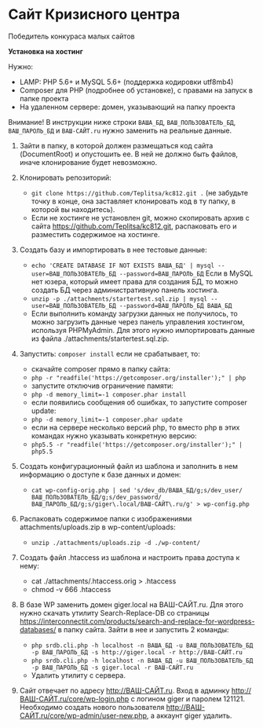 # Сайт Кризисного центра
Победитель конкураса малых сайтов

**Установка на хостинг**

Нужно:
- LAMP: PHP 5.6+ и MySQL 5.6+ (поддержка кодировки utf8mb4)
- Composer для PHP (подробнее об установке), с правами на запуск в папке проекта
- На удаленном сервере: домен, указывающий на папку проекта

Внимание! В инструкции ниже строки `ВАША_БД`, `ВАШ_ПОЛЬЗОВАТЕЛЬ_БД`, `ВАШ_ПАРОЛЬ_БД` и `ВАШ-САЙТ.ru` нужно заменить на реальные данные.

1. Зайти в папку, в которой должен размещаться код сайта (DocumentRoot) и опустошить ее. В ней не должно быть файлов, иначе клонирование будет невозможно.

2. Клонировать репозиторий:
	- `git clone https://github.com/Teplitsa/kc812.git .` (не забудьте точку в конце, она заставляет клонировать код в ту папку, в которой вы находитесь).
	- Если не хостинге не установлен git, можно скопировать архив с сайта https://github.com/Teplitsa/kc812.git, распаковать его и разместить содержимое на хостинге.
	
3. Создать базу и импортировать в нее тестовые данные:
	- `echo 'CREATE DATABASE IF NOT EXISTS ВАША_БД' | mysql --user=ВАШ_ПОЛЬЗОВАТЕЛЬ_БД --password=ВАШ_ПАРОЛЬ_БД` Если в MySQL нет юзера, который имеет права для создания БД, то можно создать БД через административную панель хостинга.
	- `unzip -p ./attachments/startertest.sql.zip | mysql --user=ВАШ_ПОЛЬЗОВАТЕЛЬ_БД --password=ВАШ_ПАРОЛЬ_БД ВАША_БД`
	- Если выполнить команду загрузки данных не получилось, то можно загрузить данные через панель управления хостингом, используя PHPMyAdmin. Для этого нужно импортировать данные из файла ./attachments/startertest.sql.zip.
	
4. Запустить: `composer install` если не срабатывает, то:
	- скачайте composer прямо в папку сайта:
	- `php -r "readfile('https://getcomposer.org/installer');" | php`
	- запустите отключив ограничение памяти:
	- `php -d memory_limit=-1 composer.phar install`
	- если появились сообщения об ошибках, то запустите composer update:
	- `php -d memory_limit=-1 composer.phar update`
	- если на сервере несколько версий php, то вместо php в этих командах нужно указывать конкретную версию:
	- `php5.5 -r "readfile('https://getcomposer.org/installer');" | php5.5`
	
5. Создать конфигурационный файл из шаблона и заполнить в нем информацию о доступе к базе данных и домен:
	- `cat wp-config-orig.php | sed 's/dev_db/ВАША_БД/g;s/dev_user/ВАШ_ПОЛЬЗОВАТЕЛЬ_БД/g;s/dev_password/ВАШ_ПАРОЛЬ_БД/g;s/giger\.local/ВАШ-САЙТ\.ru/g' > wp-config.php`
	
6. Распаковать содержимое папки с изображениями attachments/uploads.zip в wp-content/uploads:
	- `unzip ./attachments/uploads.zip -d ./wp-content/`
	
7. Создать файл .htaccess из шаблона и настроить права доступа к нему:
	- cat ./attachments/.htaccess.orig > .htaccess
	- chmod -v 666 .htaccess
	
8. В базе WP заменить домен giger.local на ВАШ-САЙТ.ru. Для этого нужно скачать утилиту Search-Replace-DB со страницы https://interconnectit.com/products/search-and-replace-for-wordpress-databases/ в папку сайта. Зайти в нее и запустить 2 команды:
	- `php srdb.cli.php -h localhost -n ВАША_БД -u ВАШ_ПОЛЬЗОВАТЕЛЬ_БД -p ВАШ_ПАРОЛЬ_БД -s http://giger.local -r http://ВАШ-САЙТ.ru`
	- `php srdb.cli.php -h localhost -n ВАША_БД -u ВАШ_ПОЛЬЗОВАТЕЛЬ_БД -p ВАШ_ПАРОЛЬ_БД -s giger.local -r ВАШ-САЙТ.ru`
	- Удалить утилиту с сервера.
	
9. Сайт отвечает по адресу http://ВАШ-САЙТ.ru. Вход в админку http://ВАШ-САЙТ.ru/core/wp-login.php с логином giger и паролем 121121. Необходимо создать нового пользователя http://ВАШ-САЙТ.ru/core/wp-admin/user-new.php, а аккаунт giger удалить.

